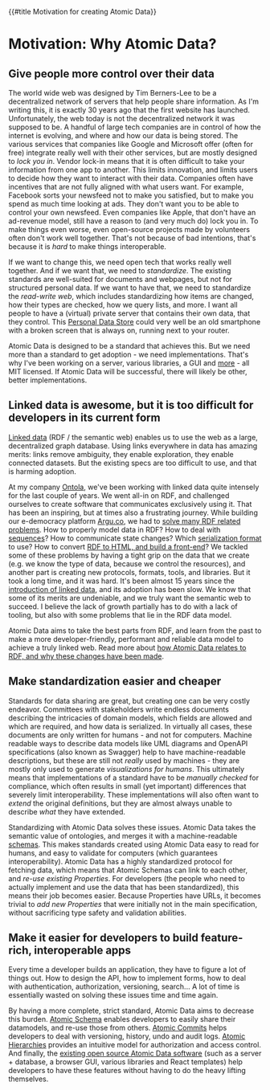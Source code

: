 {{#title Motivation for creating Atomic Data}}
# Motivation: Why Atomic Data?

<!--

## Ending the mapping problem

Every time a developer builds an app, they have to define their data model.
Almost every new app has a `User` with a `name` and an `e-mail` field, and so on.

## Waste less time

-

-->

## Give people more control over their data

The world wide web was designed by Tim Berners-Lee to be a decentralized network of servers that help people share information.
As I'm writing this, it is exactly 30 years ago that the first website has launched.
Unfortunately, the web today is not the decentralized network it was supposed to be.
A handful of large tech companies are in control of how the internet is evolving, and where and how our data is being stored.
The various services that companies like Google and Microsoft offer (often for free) integrate really well with their other services, but are mostly designed to _lock you in_.
Vendor lock-in means that it is often difficult to take your information from one app to another.
This limits innovation, and limits users to decide how they want to interact with their data.
Companies often have incentives that are not fully aligned with what users want.
For example, Facebook sorts your newsfeed not to make you satisfied, but to make you spend as much time looking at ads.
They don't want you to be able to control your own newsfeed.
Even companies like Apple, that don't have an ad-revenue model, still have a reason to (and very much do) lock you in.
To make things even worse, even open-source projects made by volunteers often don't work well together.
That's not because of bad intentions, that's because it is _hard_ to make things interoperable.

If we want to change this, we need open tech that works really well together.
And if we want that, we need to _standardize_.
The existing standards are well-suited for documents and webpages, but not for structured personal data.
If we want to have that, we need to standardize the _read-write web_, which includes standardizing how items are changed, how their types are checked, how we query lists, and more.
I want all people to have a (virtual) private server that contains their own data, that they control.
This [Personal Data Store](usecases/personal-data-store.md) could very well be an old smartphone with a broken screen that is always on, running next to your router.

Atomic Data is designed to be a standard that achieves this.
But we need more than a standard to get adoption - we need implementations.
That's why I've been working on a server, various libraries, a GUI and [more](tooling.md) - all MIT licensed.
If Atomic Data will be successful, there will likely be other, better implementations.

## Linked data is awesome, but it is too difficult for developers in its current form

[Linked data](https://ontola.io/blog/what-is-linked-data/) (RDF / the semantic web) enables us to use the web as a large, decentralized graph database.
Using links everywhere in data has amazing merits: links remove ambiguity, they enable exploration, they enable connected datasets.
But the existing specs are too difficult to use, and that is harming adoption.

At my company [Ontola](https://ontola.io/), we've been working with linked data quite intensely for the last couple of years.
We went all-in on RDF, and challenged ourselves to create software that communicates exclusively using it.
That has been an inspiring, but at times also a frustrating journey.
While building our e-democracy platform [Argu.co](https://argu.co/), we had to [solve many RDF related problems](https://ontola.io/blog/full-stack-linked-data/).
How to properly model data in RDF? How to deal with [sequences](https://ontola.io/blog/ordered-data-in-rdf/)? How to communicate state changes? Which [serialization format](https://ontola.io/blog/rdf-serialization-formats/) to use? How to convert [RDF to HTML, and build a front-end](https://ontola.io/blog/rdf-solid-react-tutorial-link/)?
We tackled some of these problems by having a tight grip on the data that we create (e.g. we know the type of data, because we control the resources), and another part is creating new protocols, formats, tools, and libraries.
But it took a long time, and it was hard.
It's been almost 15 years since the [introduction of linked data](https://www.w3.org/DesignIssues/LinkedData.html), and its adoption has been slow.
We know that some of its merits are undeniable, and we truly want the semantic web to succeed.
I believe the lack of growth partially has to do with a lack of tooling, but also with some problems that lie in the RDF data model.

Atomic Data aims to take the best parts from RDF, and learn from the past to make a more developer-friendly, performant and reliable data model to achieve a truly linked web.
Read more about [how Atomic Data relates to RDF, and why these changes have been made](interoperability/rdf.md).

## Make standardization easier and cheaper

Standards for data sharing are great, but creating one can be very costly endeavor.
Committees with stakeholders write endless documents describing the intricacies of domain models, which fields are allowed and which are required, and how data is serialized.
In virtually all cases, these documents are only written for humans - and not for computers.
Machine readable ways to describe data models like UML diagrams and OpenAPI specifications (also known as Swagger) help to have machine-readable descriptions, but these are still not _really_ used by machines - they are mostly only used to generate _visualizations for humans_.
This ultimately means that implementations of a standard have to be _manually checked_ for compliance, which often results in small (yet important) differences that severely limit interoperability.
These implementations will also often want to _extend_ the original definitions, but they are almost always unable to describe _what_ they have extended.

Standardizing with Atomic Data solves these issues.
Atomic Data takes the semantic value of ontologies, and merges it with a machine-readable [schemas](schema/intro.md).
This makes standards created using Atomic Data easy to read for humans, and easy to validate for computers (which guarantees interoperability).
Atomic Data has a highly standardized protocol for fetching data, which means that Atomic Schemas can link to each other, and _re-use existing Properties_.
For developers (the people who need to actually implement and use the data that has been standardized), this means their job becomes easier.
Because Properties have URLs, it becomes trivial to _add new Properties_ that were initially not in the main specification, without sacrificing type safety and validation abilities.

## Make it easier for developers to build feature-rich, interoperable apps

Every time a developer builds an application, they have to figure a lot of things out.
How to design the API, how to implement forms, how to deal with authentication, authorization, versioning, search...
A lot of time is essentially wasted on solving these issues time and time again.

By having a more complete, strict standard, Atomic Data aims to decrease this burden.
[Atomic Schema](schema/intro.md) enables developers to easily share their datamodels, and re-use those from others.
[Atomic Commits](commits/intro.md) helps developers to deal with versioning, history, undo and audit logs.
[Atomic Hierarchies](hierarchy.md) provides an intuitive model for authorization and access control.
And finally, the [existing open source Atomic Data software](tooling.md) (such as a server + database, a browser GUI, various libraries and React templates) help developers to have these features without having to do the heavy lifting themselves.
